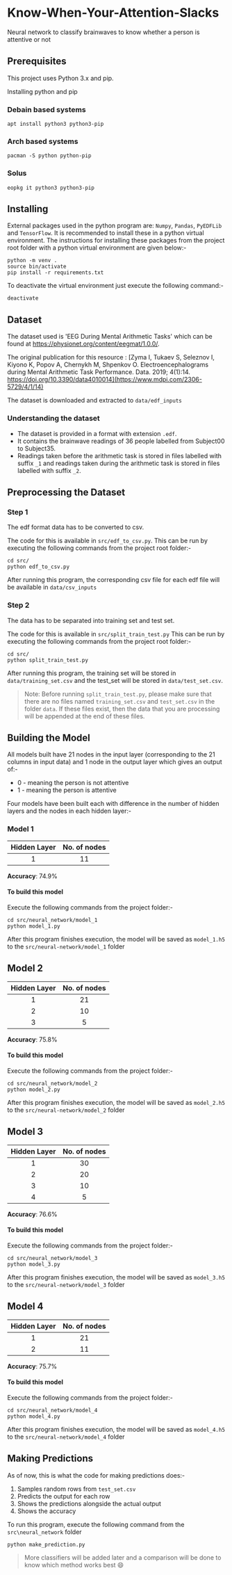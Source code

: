 # Know-When-Your-Attention-Slacks
Neural network to classify brainwaves to know whether a person is attentive or not

## Prerequisites

This project uses Python 3.x and pip.

Installing python and pip
### Debain based systems
```
apt install python3 python3-pip
```
### Arch based systems
```
pacman -S python python-pip
```
### Solus
```
eopkg it python3 python3-pip
```
## Installing
External packages used in the python program are: `Numpy`, `Pandas`, `PyEDFLib` and `TensorFlow`.
It is recommended to install these in a python virtual environment. The instructions for installing these packages from the project root folder with a python virtual environment are given below:-
```
python -m venv .
source bin/activate
pip install -r requirements.txt
```

To deactivate the virtual environment just execute the following command:-
```
deactivate
```

## Dataset

The dataset used is 'EEG During Mental Arithmetic Tasks' which can be found at https://physionet.org/content/eegmat/1.0.0/.

The original publication for this resource : [Zyma I, Tukaev S, Seleznov I, Kiyono K, Popov A, Chernykh M, Shpenkov O. Electroencephalograms during Mental Arithmetic Task Performance. Data. 2019; 4(1):14. https://doi.org/10.3390/data4010014](https://www.mdpi.com/2306-5729/4/1/14)

The dataset is downloaded and extracted to `data/edf_inputs`

### Understanding the dataset

* The dataset is provided in a format with extension `.edf`.
* It contains the brainwave readings of 36 people labelled from Subject00 to Subject35.
* Readings taken before the arithmetic task is stored in files labelled with suffix `_1` and readings taken during the arithmetic task is stored in files labelled with suffix `_2`.

## Preprocessing the Dataset

### Step 1
The edf format data has to be converted to csv.

The code for this is available in `src/edf_to_csv.py`.
This can be run by executing the following commands from the project root folder:-
```
cd src/
python edf_to_csv.py
```
After running this program, the corresponding csv file for each edf file will be available in `data/csv_inputs`

### Step 2
The data has to be separated into training set and test set.

The code for this is available in `src/split_train_test.py`
This can be run by executing the following commands from the project root folder:-
```
cd src/
python split_train_test.py
```
After running this program, the training set will be stored in `data/training_set.csv` and the test_set will be stored in `data/test_set.csv`.

> Note: Before running `split_train_test.py`, please make sure that there are no files named `training_set.csv` and `test_set.csv` in the folder `data`. If these files exist, then the data that you are processing will be appended at the end of these files.

## Building the Model

All models built have 21 nodes in the input layer (corresponding to the 21 columns in input data) and 1 node in the output layer which gives an output of:-
* 0 - meaning the person is not attentive
* 1 - meaning the person is attentive

Four models have been built each with difference in the number of hidden layers and the nodes in each hidden layer:-

### Model 1

| **Hidden Layer** | **No. of nodes** |
|:----------------:|:----------------:|
|         1        |        11        |

**Accuracy**: 74.9%

#### To build this model

Execute the following commands from the project folder:-
```
cd src/neural_network/model_1
python model_1.py
```
After this program finishes execution, the model will be saved as `model_1.h5` to the `src/neural-network/model_1` folder

## Model 2

| **Hidden Layer** | **No. of nodes** |
|:----------------:|:----------------:|
|         1        |        21        |
|         2        |        10        |
|         3        |         5        |

**Accuracy**: 75.8%

#### To build this model

Execute the following commands from the project folder:-
```
cd src/neural_network/model_2
python model_2.py
```
After this program finishes execution, the model will be saved as `model_2.h5` to the `src/neural-network/model_2` folder

## Model 3

| **Hidden Layer** | **No. of nodes** |
|:----------------:|:----------------:|
|         1        |        30        |
|         2        |        20        |
|         3        |        10        |
|         4        |         5        |

**Accuracy**: 76.6%

#### To build this model

Execute the following commands from the project folder:-
```
cd src/neural_network/model_3
python model_3.py
```
After this program finishes execution, the model will be saved as `model_3.h5` to the `src/neural-network/model_3` folder

## Model 4

| **Hidden Layer** | **No. of nodes** |
|:----------------:|:----------------:|
|         1        |        21        |
|         2        |        11        |

**Accuracy**: 75.7%

#### To build this model

Execute the following commands from the project folder:-
```
cd src/neural_network/model_4
python model_4.py
```
After this program finishes execution, the model will be saved as `model_4.h5` to the `src/neural-network/model_4` folder

## Making Predictions

As of now, this is what the code for making predictions does:-
1. Samples random rows from `test_set.csv`
2. Predicts the output for each row
3. Shows the predictions alongside the actual output
4. Shows the accuracy

To run this program, execute the following command from the `src\neural_network` folder
```
python make_prediction.py
```


> More classifiers will be added later and a comparison will be done to know which method works best :smile: